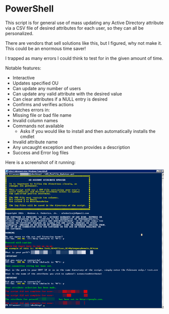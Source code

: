 # PowerShell

This script is for general use of mass updating any Active Directory attribute via a CSV file of desired attributes for each user, so they can all be personalized.

There are vendors that sell solutions like this, but I figured, why not make it. 
This could be an enormous time saver!

I trapped as many errors I could think to test for in the given amount of time.

Notable features:
-	Interactive
-	Updates specified OU
-	Can update any number of users
-	Can update any valid attribute with the desired value
-	Can clear attributes if a NULL entry is desired
-	Confirms and verifies actions
-	Catches errors in:
  -	Missing file or bad file name
  -	Invalid column names
  -	Commands not available
    - Asks if you would like to install and then automatically installs the cmdlet
  -	Invalid attribute name
  -	Any uncaught exception and then provides a description
-	Success and Error log files

Here is a screenshot of it running:

![Screenshot](/AD_Profile_Updater.png?raw=true "Screenshot")
